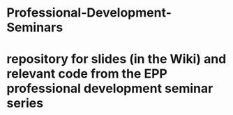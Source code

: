 # Professional-Development-Seminars

# repository for slides (in the Wiki) and relevant code from the EPP professional development seminar series
